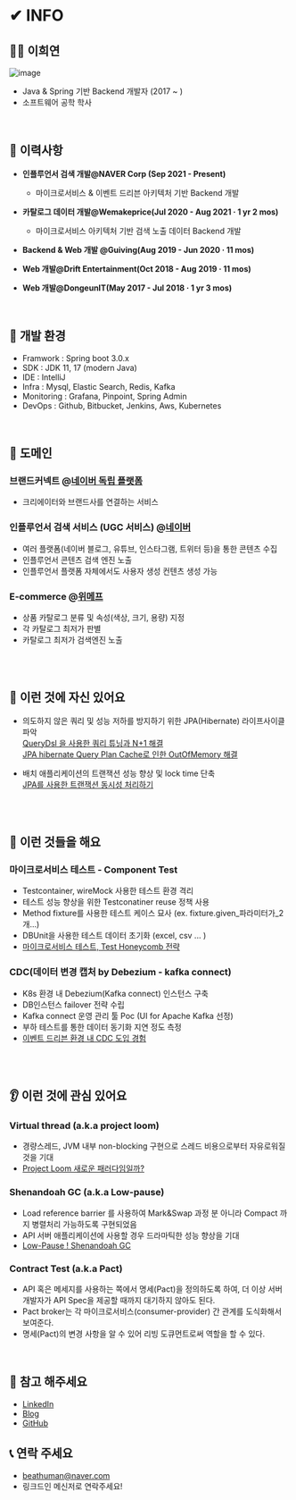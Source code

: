 # ✔ INFO

## 🙍‍♂️ 이희연 
![image](https://user-images.githubusercontent.com/51354965/172858000-9967e637-cf3f-43f7-9fb7-615a0dbd2799.png)
- Java & Spring 기반 Backend 개발자 (2017 ~ )
- 소프트웨어 공학 학사
<br>

## 📂 이력사항
- **인플루언서 검색 개발@NAVER Corp (Sep 2021 - Present)**
  - 마이크로서비스 & 이벤트 드리븐 아키텍처 기반 Backend 개발
  
- **카탈로그 데이터 개발@Wemakeprice(Jul 2020 - Aug 2021 · 1 yr 2 mos)**
  - 마이크로서비스 아키텍처 기반 검색 노출 데이터 Backend 개발
  
- **Backend & Web 개발 @Guiving(Aug 2019 - Jun 2020 · 11 mos)**
- **Web 개발@Drift Entertainment(Oct 2018 - Aug 2019 · 11 mos)**
- **Web 개발@DongeunIT(May 2017 - Jul 2018 · 1 yr 3 mos)**
<br>

## 🔨 개발 환경
- Framwork : Spring boot 3.0.x
- SDK : JDK 11, 17 (modern Java)
- IDE : IntelliJ
- Infra : Mysql, Elastic Search, Redis, Kafka
- Monitoring : Grafana, Pinpoint, Spring Admin
- DevOps : Github, Bitbucket, Jenkins, Aws, Kubernetes 
<br>


## 🧱 도메인 
### 브랜드커넥트 @[네이버 독립 플랫폼](https://brandconnect.naver.com/)
- 크리에이터와 브랜드사를 연결하는 서비스

### 인플루언서 검색 서비스 (UGC 서비스) @[네이버](https://influencercenter.naver.com) 
- 여러 플랫폼(네이버 블로그, 유튜브, 인스타그램, 트위터 등)을 통한 콘텐츠 수집
- 인플루언서 콘텐츠 검색 엔진 노출
- 인플루언서 플랫폼 자체에서도 사용자 생성 컨텐츠 생성 가능


### E-commerce @[위메프](https://wemakeprice.com)
- 상품 카탈로그 분류 및 속성(색상, 크기, 용량) 지정
- 각 카탈로그 최저가 판별
- 카탈로그 최저가 검색엔진 노출


<br><br>



## 💪 이런 것에 자신 있어요

- 의도하지 않은 쿼리 및 성능 저하를 방지하기 위한 JPA(Hibernate) 라이프사이클 파악<br>
[QueryDsl 을 사용한 쿼리 튜닝과 N+1 해결](https://velog.io/@recordsbeat/QueryDsl-%EA%B3%BC-JPA-Repository-%EC%82%AC%EC%9A%A9%EC%B2%98) <br>
[JPA hibernate Query Plan Cache로 인한 OutOfMemory 해결](https://velog.io/@recordsbeat/JPA-hibernate-Plan-Cache%EB%A1%9C-%EC%9D%B8%ED%95%9C-OutOfMemory-%ED%95%B4%EA%B2%B0) 

- 배치 애플리케이션의 트랜잭션 성능 향상 및 lock time 단축 <br>
[JPA를 사용한 트랜잭션 동시성 처리하기](https://velog.io/@recordsbeat/JPA%EC%97%90%EC%84%9C-Write-Skew-%EB%B0%A9%EC%A7%80%ED%95%98%EA%B8%B0-locking-%EC%A0%84%EB%9E%B5)

<br>
<br>


## 📑 이런 것들을 해요

### 마이크로서비스 테스트 - Component Test  
- Testcontainer, wireMock 사용한 테스트 환경 격리
- 테스트 성능 향상을 위한 Testconatiner reuse 정책 사용
- Method fixture를 사용한 테스트 케이스 묘사 (ex. fixture.given_파라미터가_2개...)
- DBUnit을 사용한 테스트 데이터 초기화 (excel, csv ... )
- [마이크로서비스 테스트, Test Honeycomb 전략](https://velog.io/@recordsbeat/Test-Honeycomb-Thoughts)

### CDC(데이터 변경 캡처 by Debezium - kafka connect)
- K8s 환경 내 Debezium(Kafka connect) 인스턴스 구축
- DB인스턴스 failover 전략 수립
- Kafka connect 운영 관리 툴 Poc (UI for Apache Kafka 선정)
- 부하 테스트를 통한 데이터 동기화 지연 정도 측정
- [이벤트 드리븐 환경 내 CDC 도입 경험](https://velog.io/@recordsbeat/%EB%A7%88%EC%9D%B4%ED%81%AC%EB%A1%9C%EC%84%9C%EB%B9%84%EC%8A%A4-%EC%9D%B4%EB%B2%A4%ED%8A%B8-%EB%93%9C%EB%A6%AC%EB%B8%90-%EC%95%84%ED%82%A4%ED%85%8D%EC%B2%98%EC%97%90-CDC-%EC%A0%81%EC%9A%A9-%EC%88%98%EA%B8%B0)

<br><br>


## 👂 이런 것에 관심 있어요

### Virtual thread (a.k.a project loom) 
- 경량스레드, JVM 내부 non-blocking 구현으로 스레드 비용으로부터 자유로워질 것을 기대
- [Project Loom 새로운 패러다임일까?](https://velog.io/@recordsbeat/Project-Loom-%EC%83%88%EB%A1%9C%EC%9A%B4-%ED%8C%A8%EB%9F%AC%EB%8B%A4%EC%9E%84%EC%9D%BC%EA%B9%8C)

### Shenandoah GC (a.k.a Low-pause)
- Load reference barrier 를 사용하여 Mark&Swap 과정 분 아니라 Compact 까지 병렬처리 가능하도록 구현되었음
- API 서버 애플리케이션에 사용할 경우 드라마틱한 성능 향상을 기대
- [Low-Pause ! Shenandoah GC](https://velog.io/@recordsbeat/Low-Pause-Shenandoah-GC)

### Contract Test (a.k.a Pact)
- API 혹은 메세지를 사용하는 쪽에서 명세(Pact)을 정의하도록 하여, 더 이상 서버 개발자가 API Spec을 제공할 때까지 대기하지 않아도 된다. 
- Pact broker는 각 마이크로서비스(consumer-provider) 간 관계를 도식화해서 보여준다.
- 명세(Pact)의 변경 사항을 알 수 있어 리빙 도큐먼트로써 역할을 할 수 있다.

<br>

## 📃 참고 해주세요

- [LinkedIn](https://www.linkedin.com/in/heeyeon-lee-61763a190/)
- [Blog](https://velog.io/@recordsbeat) <br>
- [GitHub](https://github.com/recordsbeat)

## 📞 연락 주세요
- beathuman@naver.com
- 링크드인 메신저로 연락주세요!

